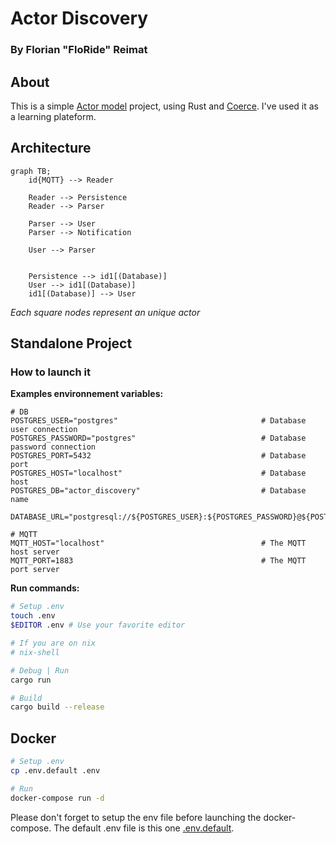 # Actor Discovery

### By Florian "FloRide" Reimat

## About

This is a simple [Actor model](https://en.wikipedia.org/wiki/Actor_model) project, using Rust and [Coerce](https://crates.io/crates/coerce). I've used it as a learning plateform.

## Architecture

```mermaid
graph TB;
    id{MQTT} --> Reader

    Reader --> Persistence
    Reader --> Parser

    Parser --> User
    Parser --> Notification

    User --> Parser


    Persistence --> id1[(Database)]
    User --> id1[(Database)]
    id1[(Database)] --> User
```

_Each square nodes represent an unique actor_

## Standalone Project

### How to launch it

**Examples environnement variables:**

```env
# DB
POSTGRES_USER="postgres"                                # Database user connection
POSTGRES_PASSWORD="postgres"                            # Database password connection
POSTGRES_PORT=5432                                      # Database port
POSTGRES_HOST="localhost"                               # Database host
POSTGRES_DB="actor_discovery"                           # Database name

DATABASE_URL="postgresql://${POSTGRES_USER}:${POSTGRES_PASSWORD}@${POSTGRES_HOST}:${POSTGRES_PORT}/${POSTGRES_DB}"

# MQTT
MQTT_HOST="localhost"                                   # The MQTT host server
MQTT_PORT=1883                                          # The MQTT port server
```

**Run commands:**

```sh
# Setup .env
touch .env
$EDITOR .env # Use your favorite editor

# If you are on nix
# nix-shell

# Debug | Run
cargo run

# Build
cargo build --release
```

## Docker

```sh
# Setup .env
cp .env.default .env

# Run
docker-compose run -d
```

Please don't forget to setup the env file before launching the docker-compose.
The default .env file is this one [.env.default](./.env.default).
